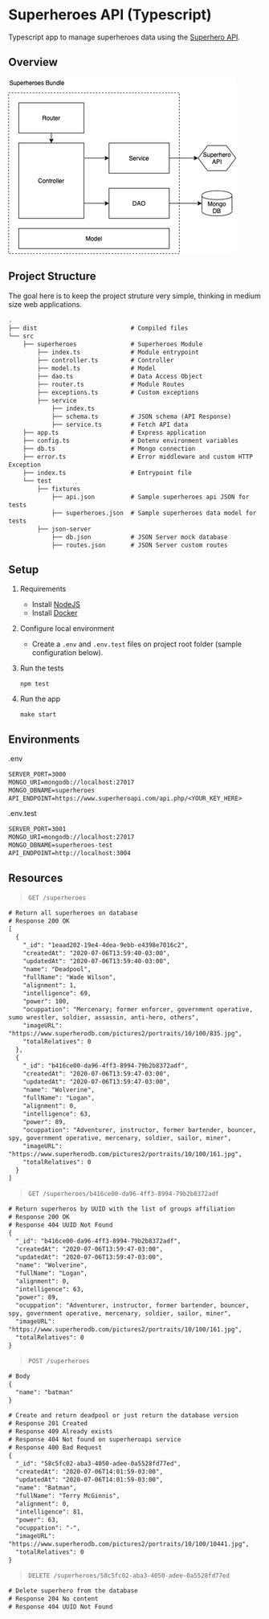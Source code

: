 # Superheroes API (Typescript)

Typescript app to manage superheroes data using the [Superhero API](https://superheroapi.com/).

## Overview

![System design](/superheroes_ts.png)

## Project Structure

The goal here is to keep the project struture very simple, thinking in medium size web applications.

```
.
├── dist                          # Compiled files
└── src
    ├── superheroes               # Superheroes Module
        ├── index.ts              # Module entrypoint
        ├── controller.ts         # Controller
        ├── model.ts              # Model
        ├── dao.ts                # Data Access Object
        ├── router.ts             # Module Routes
        ├── exceptions.ts         # Custom exceptions
        ├── service
            ├── index.ts
            ├── schema.ts         # JSON schema (API Response)
            ├── service.ts        # Fetch API data
    ├── app.ts                    # Express application
    ├── config.ts                 # Dotenv environment variables
    ├── db.ts                     # Mongo connection
    ├── error.ts                  # Error middleware and custom HTTP Exception
    ├── index.ts                  # Entrypoint file
    └── test
        ├── fixtures
            ├── api.json          # Sample superheroes api JSON for tests
            ├── superheroes.json  # Sample superheroes data model for tests
        ├── json-server
            ├── db.json           # JSON Server mock database
            ├── routes.json       # JSON Server custom routes
```

## Setup

1. Requirements

   - Install [NodeJS](https://nodejs.org/en/download/)
   - Install [Docker](https://www.docker.com/products/docker-desktop)

2. Configure local environment

   - Create a `.env` and `.env.test` files on project root folder (sample configuration below).

3. Run the tests

   ```
   npm test
   ```

4. Run the app
   ```
   make start
   ```

## Environments

.env

```
SERVER_PORT=3000
MONGO_URI=mongodb://localhost:27017
MONGO_DBNAME=superheroes
API_ENDPOINT=https://www.superheroapi.com/api.php/<YOUR_KEY_HERE>
```

.env.test

```
SERVER_PORT=3001
MONGO_URI=mongodb://localhost:27017
MONGO_DBNAME=superheroes-test
API_ENDPOINT=http://localhost:3004
```

## Resources

> `GET /superheroes`

```
# Return all superheroes on database
# Response 200 OK
[
  {
    "_id": "1eaad202-19e4-4dea-9ebb-e4398e7016c2",
    "createdAt": "2020-07-06T13:59:40-03:00",
    "updatedAt": "2020-07-06T13:59:40-03:00",
    "name": "Deadpool",
    "fullName": "Wade Wilson",
    "alignment": 1,
    "intelligence": 69,
    "power": 100,
    "ocuppation": "Mercenary; former enforcer, government operative, sumo wrestler, soldier, assassin, anti-hero, others",
    "imageURL": "https://www.superherodb.com/pictures2/portraits/10/100/835.jpg",
    "totalRelatives": 0
  },
  {
    "_id": "b416ce00-da96-4ff3-8994-79b2b8372adf",
    "createdAt": "2020-07-06T13:59:47-03:00",
    "updatedAt": "2020-07-06T13:59:47-03:00",
    "name": "Wolverine",
    "fullName": "Logan",
    "alignment": 0,
    "intelligence": 63,
    "power": 89,
    "ocuppation": "Adventurer, instructor, former bartender, bouncer, spy, government operative, mercenary, soldier, sailor, miner",
    "imageURL": "https://www.superherodb.com/pictures2/portraits/10/100/161.jpg",
    "totalRelatives": 0
  }
]
```

> `GET /superheroes/b416ce00-da96-4ff3-8994-79b2b8372adf`

```
# Return superheros by UUID with the list of groups affiliation
# Response 200 OK
# Response 404 UUID Not Found
{
  "_id": "b416ce00-da96-4ff3-8994-79b2b8372adf",
  "createdAt": "2020-07-06T13:59:47-03:00",
  "updatedAt": "2020-07-06T13:59:47-03:00",
  "name": "Wolverine",
  "fullName": "Logan",
  "alignment": 0,
  "intelligence": 63,
  "power": 89,
  "ocuppation": "Adventurer, instructor, former bartender, bouncer, spy, government operative, mercenary, soldier, sailor, miner",
  "imageURL": "https://www.superherodb.com/pictures2/portraits/10/100/161.jpg",
  "totalRelatives": 0
}
```

> `POST /superheroes`

```
# Body
{
  "name": "batman"
}
```

```
# Create and return deadpool or just return the database version
# Response 201 Created
# Response 409 Already exists
# Response 404 Not found on superheroapi service
# Response 400 Bad Request
{
  "_id": "58c5fc02-aba3-4050-adee-0a5528fd77ed",
  "createdAt": "2020-07-06T14:01:59-03:00",
  "updatedAt": "2020-07-06T14:01:59-03:00",
  "name": "Batman",
  "fullName": "Terry McGinnis",
  "alignment": 0,
  "intelligence": 81,
  "power": 63,
  "ocuppation": "-",
  "imageURL": "https://www.superherodb.com/pictures2/portraits/10/100/10441.jpg",
  "totalRelatives": 0
}
```

> `DELETE /superheroes/58c5fc02-aba3-4050-adee-0a5528fd77ed`

```
# Delete superhero from the database
# Response 204 No content
# Response 404 UUID Not Found
```
